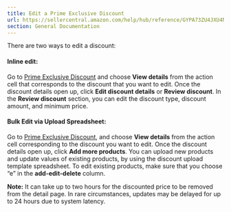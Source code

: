 ```yaml
---
title: Edit a Prime Exclusive Discount
url: https://sellercentral.amazon.com/help/hub/reference/GYPA73ZU4JXU4NX7
section: General Documentation
---
```


There are two ways to edit a discount:

#### Inline edit:

Go to [Prime Exclusive Discount](/prime-discounts) and choose **View details**
from the action cell that corresponds to the discount that you want to edit.
Once the discount details open up, click **Edit discount details** or **Review
discount**. In the **Review discount** section, you can edit the discount
type, discount amount, and minimum price.

#### Bulk Edit via Upload Spreadsheet:

Go to [Prime Exclusive Discount](/prime-discounts), and choose **View
details** from the action cell corresponding to the discount you want to edit.
Once the discount details open up, click **Add more products**. You can upload
new products and update values of existing products, by using the discount
upload template spreadsheet. To edit existing products, make sure that you
choose “e” in the **add-edit-delete** column.

**Note:** It can take up to two hours for the discounted price to be removed
from the detail page. In rare circumstances, updates may be delayed for up to
24 hours due to system latency.

